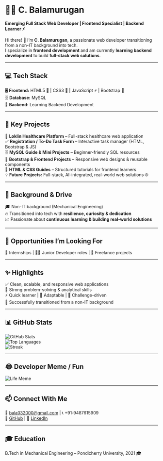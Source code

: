 # 👨‍💻 C. Balamurugan
**Emerging Full Stack Web Developer | Frontend Specialist | Backend Learner ⚡**

Hi there! 👋 I’m **C. Balamurugan**, a passionate web developer transitioning from a non-IT background into tech.  
I specialize in **frontend development** and am currently **learning backend development** to build **full-stack web solutions**.

---

## 💻 Tech Stack
🖥️ **Frontend:** HTML5 📝 | CSS3 🎨 | JavaScript ⚡ | Bootstrap 💎  
🗄️ **Database:** MySQL  
🔧 **Backend:** Learning Backend Development  

---

## 🚀 Key Projects
🏥 **Loklin Healthcare Platform** – Full-stack healthcare web application  
✅ **Registration / To-Do Task Form** – Interactive task manager (HTML, Bootstrap & JS)  
🗄️ **MySQL Guide & Mini Projects** – Beginner-friendly SQL resources  
🎨 **Bootstrap & Frontend Projects** – Responsive web designs & reusable components  
📄 **HTML & CSS Guides** – Structured tutorials for frontend learners  
💡 **Future Projects:** Full-stack, AI-integrated, real-world web solutions 🌐  

---

## 🌱 Background & Drive
🎓 Non-IT background (Mechanical Engineering)  
🔥 Transitioned into tech with **resilience, curiosity & dedication**  
📈 Passionate about **continuous learning & building real-world solutions**  

---

## 🎯 Opportunities I’m Looking For
💼 Internships | 👨‍💻 Junior Developer roles | 🌟 Freelance projects  

---

## ✨ Highlights
✅ Clean, scalable, and responsive web applications  
🧠 Strong problem-solving & analytical skills  
⚡ Quick learner | 🌊 Adaptable | 💪 Challenge-driven  
🔄 Successfully transitioned from a non-IT background  

---

## 📊 GitHub Stats
![GitHub Stats](https://github-readme-stats.vercel.app/api?username=Baladev01&show_icons=true&theme=radical)  
![Top Languages](https://github-readme-stats.vercel.app/api/top-langs/?username=Baladev01&layout=compact&theme=radical)  
![Streak](https://github-readme-streak-stats.herokuapp.com/?user=Baladev01&theme=radical)  

---

## 😂 Developer Meme / Fun
![Life Meme](https://media.giphy.com/media/3oEjI6SIIHBdRxXI40/giphy.gif)

---

## 📫 Connect With Me
📧 bala032000@gmail.com | 📞 +91‑9487615909  
🔗 [GitHub](https://github.com/Baladev01) | 💼 [LinkedIn](https://linkedin.com/in/balamurugan-webdeveloper)  

---

## 🎓 Education
B.Tech in Mechanical Engineering – Pondicherry University, 2021 🎓
